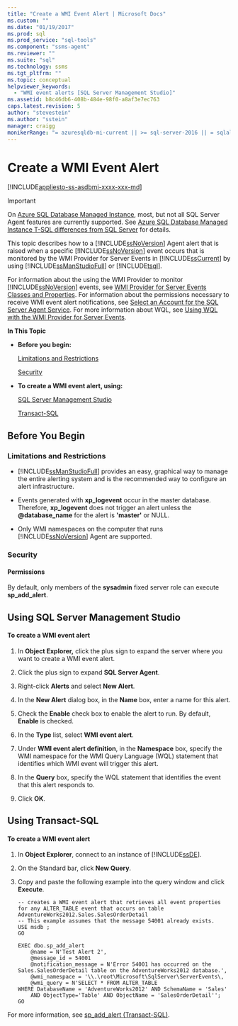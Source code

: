 ```yaml
---
title: "Create a WMI Event Alert | Microsoft Docs"
ms.custom: ""
ms.date: "01/19/2017"
ms.prod: sql
ms.prod_service: "sql-tools"
ms.component: "ssms-agent"
ms.reviewer: ""
ms.suite: "sql"
ms.technology: ssms
ms.tgt_pltfrm: ""
ms.topic: conceptual
helpviewer_keywords: 
  - "WMI event alerts [SQL Server Management Studio]"
ms.assetid: b8c46db6-408b-484e-98f0-a8af3e7ec763
caps.latest.revision: 5
author: "stevestein"
ms.author: "sstein"
manager: craigg
monikerRange: "= azuresqldb-mi-current || >= sql-server-2016 || = sqlallproducts-allversions"
---
```

# Create a WMI Event Alert
[!INCLUDE[appliesto-ss-asdbmi-xxxx-xxx-md](../../includes/appliesto-ss-asdbmi-xxxx-xxx-md.md)]

> [!IMPORTANT]  
> On [Azure SQL Database Managed Instance](https://docs.microsoft.com/azure/sql-database/sql-database-managed-instance), most, but not all SQL Server Agent features are currently supported. See [Azure SQL Database Managed Instance T-SQL differences from SQL Server](https://docs.microsoft.com/azure/sql-database/sql-database-managed-instance-transact-sql-information#sql-server-agent) for details.

This topic describes how to a [!INCLUDE[ssNoVersion](../../includes/ssnoversion_md.md)] Agent alert that is raised when a specific [!INCLUDE[ssNoVersion](../../includes/ssnoversion_md.md)] event occurs that is monitored by the WMI Provider for Server Events in [!INCLUDE[ssCurrent](../../includes/sscurrent-md.md)] by using [!INCLUDE[ssManStudioFull](../../includes/ssmanstudiofull-md.md)] or [!INCLUDE[tsql](../../includes/tsql_md.md)].  
  
For information about the using the WMI Provider to monitor [!INCLUDE[ssNoVersion](../../includes/ssnoversion_md.md)] events, see [WMI Provider for Server Events Classes and Properties](http://msdn.microsoft.com/80767fe0-32ac-406a-81a0-8212cd6ce7e4). For information about the permissions necessary to receive WMI event alert notifications, see [Select an Account for the SQL Server Agent Service](../../ssms/agent/select-an-account-for-the-sql-server-agent-service.md). For more information about WQL, see [Using WQL with the WMI Provider for Server Events](http://msdn.microsoft.com/58b67426-1e66-4445-8e2c-03182e94c4be).  
  
**In This Topic**  
  
-   **Before you begin:**  
  
    [Limitations and Restrictions](#Restrictions)  
  
    [Security](#Security)  
  
-   **To create a WMI event alert, using:**  
  
    [SQL Server Management Studio](#SSMSProcedure)  
  
    [Transact-SQL](#TsqlProcedure)  
  
## <a name="BeforeYouBegin"></a>Before You Begin  
  
### <a name="Restrictions"></a>Limitations and Restrictions  
  
-   [!INCLUDE[ssManStudioFull](../../includes/ssmanstudiofull-md.md)] provides an easy, graphical way to manage the entire alerting system and is the recommended way to configure an alert infrastructure.  
  
-   Events generated with **xp_logevent** occur in the master database. Therefore, **xp_logevent** does not trigger an alert unless the **@database_name** for the alert is **'master'** or NULL.  
  
-   Only WMI namespaces on the computer that runs [!INCLUDE[ssNoVersion](../../includes/ssnoversion_md.md)] Agent are supported.  
  
### <a name="Security"></a>Security  
  
#### <a name="Permissions"></a>Permissions  
By default, only members of the **sysadmin** fixed server role can execute **sp_add_alert**.  
  
## <a name="SSMSProcedure"></a>Using SQL Server Management Studio  
  
#### To create a WMI event alert  
  
1.  In **Object Explorer,** click the plus sign to expand the server where you want to create a WMI event alert.  
  
2.  Click the plus sign to expand **SQL Server Agent**.  
  
3.  Right-click **Alerts** and select **New Alert**.  
  
4.  In the **New Alert** dialog box, in the **Name** box, enter a name for this alert.  
  
5.  Check the **Enable** check box to enable the alert to run. By default, **Enable** is checked.  
  
6.  In the **Type** list, select **WMI event alert**.  
  
7.  Under **WMI event alert definition**, in the **Namespace** box, specify the WMI namespace for the WMI Query Language (WQL) statement that identifies which WMI event will trigger this alert.  
  
8.  In the **Query** box, specify the WQL statement that identifies the event that this alert responds to.  
  
9. Click **OK**.  
  
## <a name="TsqlProcedure"></a>Using Transact-SQL  
  
#### To create a WMI event alert  
  
1.  In **Object Explorer**, connect to an instance of [!INCLUDE[ssDE](../../includes/ssde_md.md)].  
  
2.  On the Standard bar, click **New Query**.  
  
3.  Copy and paste the following example into the query window and click **Execute**.  
  
    ```  
    -- creates a WMI event alert that retrieves all event properties for any ALTER_TABLE event that occurs on table AdventureWorks2012.Sales.SalesOrderDetail  
    -- This example assumes that the message 54001 already exists.  
    USE msdb ;  
    GO  
  
    EXEC dbo.sp_add_alert  
        @name = N'Test Alert 2',  
        @message_id = 54001  
        @notification_message = N'Error 54001 has occurred on the Sales.SalesOrderDetail table on the AdventureWorks2012 database.',  
        @wmi_namespace = '\\.\root\Microsoft\SqlServer\ServerEvents\,  
        @wmi_query = N'SELECT * FROM ALTER_TABLE   
    WHERE DatabaseName = 'AdventureWorks2012' AND SchemaName = 'Sales'   
        AND ObjectType='Table' AND ObjectName = 'SalesOrderDetail'';  
    GO  
    ```  
  
For more information, see [sp_add_alert (Transact-SQL)](http://msdn.microsoft.com/d9b41853-e22d-4813-a79f-57efb4511f09).  
  
